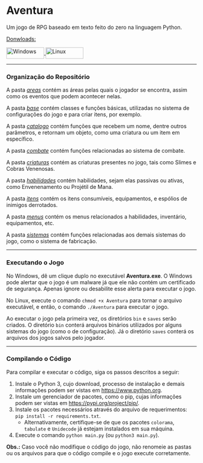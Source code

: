 # Aventura

Um jogo de RPG baseado em texto feito do zero na linguagem Python.

<ins>Donwloads:<ins>
<div style="display: inline_block">
<a href="https://github.com/Carlosgd-freitas/Aventura/raw/main/Aventura.exe" download="Aventura.exe" title="Aventura.exe">
  <img align="center" alt="Windows" height="30" width="100" src="https://img.shields.io/badge/Windows-0078D6?style=for-the-badge&logo=windows&logoColor=white"/>
</a>
<a href="https://github.com/Carlosgd-freitas/Aventura/raw/main/Aventura" download="Aventura" title="Aventura">
  <img align="center" alt="Linux" height="30" width="100" src="https://img.shields.io/badge/Linux-FCC624?style=for-the-badge&logo=linux&logoColor=black"/>
</a>
</div>

***

### Organização do Repositório

A pasta _[areas](https://github.com/Carlosgd-freitas/Aventura/tree/main/areas)_ contém as áreas pelas quais o jogador se encontra, assim como os eventos que podem acontecer nelas.

A pasta _[base](https://github.com/Carlosgd-freitas/Aventura/tree/main/base)_ contém classes e funções básicas, utilizadas no sistema de configurações do jogo e para criar itens, por exemplo.

A pasta _[catalogo](https://github.com/Carlosgd-freitas/Aventura/tree/main/catalogo)_ contém funções que recebem um nome, dentre outros parâmetros, e retornam um objeto, como uma criatura ou um item em específico.

A pasta _[combate](https://github.com/Carlosgd-freitas/Aventura/tree/main/combate)_ contém funções relacionadas ao sistema de combate.

A pasta _[criaturas](https://github.com/Carlosgd-freitas/Aventura/tree/main/criaturas)_ contém as criaturas presentes no jogo, tais como Slimes e Cobras Venenosas.

A pasta _[habilidades](https://github.com/Carlosgd-freitas/Aventura/tree/main/habilidades)_ contém habilidades, sejam elas passivas ou ativas, como Envenenamento ou Projétil de Mana.

A pasta _[itens](https://github.com/Carlosgd-freitas/Aventura/tree/main/itens)_ contém os itens consumíveis, equipamentos, e espólios de inimigos derrotados.

A pasta _[menus](https://github.com/Carlosgd-freitas/Aventura/tree/main/menus)_ contém os menus relacionados a habilidades, inventário, equipamentos, etc.

A pasta _[sistemas](https://github.com/Carlosgd-freitas/Aventura/tree/main/sistemas)_ contém funções relacionadas aos demais sistemas do jogo, como o sistema de fabricação.

***

### Executando o Jogo

No Windows, dê um clique duplo no executável **Aventura.exe**. O Windows pode alertar que o jogo é um malware já que ele não contém um certificado de segurança. Apenas ignore ou desabilite esse alerta para executar o jogo.

No Linux, execute o comando ```chmod +x Aventura``` para tornar o arquivo executável, e então, o comando ```./Aventura``` para executar o jogo.

Ao executar o jogo pela primeira vez, os diretórios ```bin``` e ```saves``` serão criados. O diretório ```bin``` conterá arquivos binários utilizados por alguns sistemas do jogo (como o de configuração). Já o diretório ```saves``` conterá os arquivos dos jogos salvos pelo jogador.

***

### Compilando o Código

Para compilar e executar o código, siga os passos descritos a seguir:

1. Instale o Python 3, cujo download, processo de instalação e demais informações podem ser vistas em https://www.python.org.
2. Instale um gerenciador de pacotes, como o pip, cujas informações podem ser vistas em https://pypi.org/project/pip/.
3. Instale os pacotes necessários através do arquivo de requerimentos: ```pip install -r requirements.txt```.
    - Alternativamente, certifique-se de que os pacotes `colorama`, `tabulate` e `Unidecode` já estejam instalados em sua máquina.
4. Execute o comando ```python main.py``` (ou ```python3 main.py```).

**Obs.:** Caso você não modifique o código do jogo, não renomeie as pastas ou os arquivos para que o código compile e o jogo execute corretamente.

